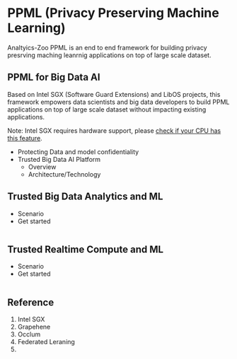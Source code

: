 # PPML (Privacy Preserving Machine Learning)

Analtyics-Zoo PPML is an end to end framework for building privacy presrving maching leanrnig applications on top of large scale dataset. 

## PPML for Big Data AI

Based on Intel SGX (Software Guard Extensions) and LibOS projects, this framework empowers data scientists and big data developers to build PPML applications on top of large scale dataset without impacting existing applications.

Note: Intel SGX requires hardware support, please [check if your CPU has this feature](https://www.intel.com/content/www/us/en/support/articles/000028173/processors/intel-core-processors.html).

- Protecting Data and model confidentiality
- Trusted Big Data AI Platform
    - Overview
    - Architecture/Technology 

## Trusted Big Data Analytics and ML

- Scenario
- Get started 
 
```bash
```

## Trusted Realtime Compute and ML
- Scenario
- Get started 

```bash
```


## 

## Reference

1. Intel SGX
2. Grapehene
3. Occlum
4. Federated Leraning
5. 